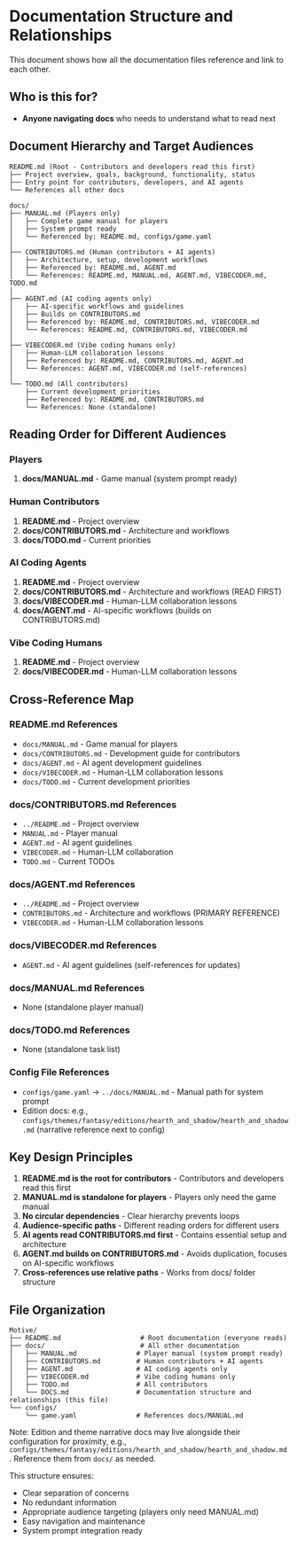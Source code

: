 # Documentation Structure and Relationships

This document shows how all the documentation files reference and link to each other.

## Who is this for?

- **Anyone navigating docs** who needs to understand what to read next

## Document Hierarchy and Target Audiences

```
README.md (Root - Contributors and developers read this first)
├── Project overview, goals, background, functionality, status
├── Entry point for contributors, developers, and AI agents
└── References all other docs

docs/
├── MANUAL.md (Players only)
│   ├── Complete game manual for players
│   ├── System prompt ready
│   └── Referenced by: README.md, configs/game.yaml
│
├── CONTRIBUTORS.md (Human contributors + AI agents)
│   ├── Architecture, setup, development workflows
│   ├── Referenced by: README.md, AGENT.md
│   └── References: README.md, MANUAL.md, AGENT.md, VIBECODER.md, TODO.md
│
├── AGENT.md (AI coding agents only)
│   ├── AI-specific workflows and guidelines
│   ├── Builds on CONTRIBUTORS.md
│   ├── Referenced by: README.md, CONTRIBUTORS.md, VIBECODER.md
│   └── References: README.md, CONTRIBUTORS.md, VIBECODER.md
│
├── VIBECODER.md (Vibe coding humans only)
│   ├── Human-LLM collaboration lessons
│   ├── Referenced by: README.md, CONTRIBUTORS.md, AGENT.md
│   └── References: AGENT.md, VIBECODER.md (self-references)
│
└── TODO.md (All contributors)
    ├── Current development priorities
    ├── Referenced by: README.md, CONTRIBUTORS.md
    └── References: None (standalone)
```

## Reading Order for Different Audiences

### Players
1. **docs/MANUAL.md** - Game manual (system prompt ready)

### Human Contributors
1. **README.md** - Project overview
2. **docs/CONTRIBUTORS.md** - Architecture and workflows
3. **docs/TODO.md** - Current priorities

### AI Coding Agents
1. **README.md** - Project overview
2. **docs/CONTRIBUTORS.md** - Architecture and workflows (READ FIRST)
3. **docs/VIBECODER.md** - Human-LLM collaboration lessons
4. **docs/AGENT.md** - AI-specific workflows (builds on CONTRIBUTORS.md)

### Vibe Coding Humans
1. **README.md** - Project overview
2. **docs/VIBECODER.md** - Human-LLM collaboration lessons

## Cross-Reference Map

### README.md References
- `docs/MANUAL.md` - Game manual for players
- `docs/CONTRIBUTORS.md` - Development guide for contributors
- `docs/AGENT.md` - AI agent development guidelines
- `docs/VIBECODER.md` - Human-LLM collaboration lessons
- `docs/TODO.md` - Current development priorities

### docs/CONTRIBUTORS.md References
- `../README.md` - Project overview
- `MANUAL.md` - Player manual
- `AGENT.md` - AI agent guidelines
- `VIBECODER.md` - Human-LLM collaboration
- `TODO.md` - Current TODOs

### docs/AGENT.md References
- `../README.md` - Project overview
- `CONTRIBUTORS.md` - Architecture and workflows (PRIMARY REFERENCE)
- `VIBECODER.md` - Human-LLM collaboration lessons

### docs/VIBECODER.md References
- `AGENT.md` - AI agent guidelines (self-references for updates)

### docs/MANUAL.md References
- None (standalone player manual)

### docs/TODO.md References
- None (standalone task list)

### Config File References
- `configs/game.yaml` → `../docs/MANUAL.md` - Manual path for system prompt
 - Edition docs: e.g., `configs/themes/fantasy/editions/hearth_and_shadow/hearth_and_shadow.md` (narrative reference next to config)

## Key Design Principles

1. **README.md is the root for contributors** - Contributors and developers read this first
2. **MANUAL.md is standalone for players** - Players only need the game manual
3. **No circular dependencies** - Clear hierarchy prevents loops
4. **Audience-specific paths** - Different reading orders for different users
5. **AI agents read CONTRIBUTORS.md first** - Contains essential setup and architecture
6. **AGENT.md builds on CONTRIBUTORS.md** - Avoids duplication, focuses on AI-specific workflows
7. **Cross-references use relative paths** - Works from docs/ folder structure

## File Organization

```
Motive/
├── README.md                    # Root documentation (everyone reads)
├── docs/                        # All other documentation
│   ├── MANUAL.md               # Player manual (system prompt ready)
│   ├── CONTRIBUTORS.md         # Human contributors + AI agents
│   ├── AGENT.md                # AI coding agents only
│   ├── VIBECODER.md            # Vibe coding humans only
│   ├── TODO.md                 # All contributors
│   └── DOCS.md                 # Documentation structure and relationships (this file)
└── configs/
    └── game.yaml               # References docs/MANUAL.md
```

Note: Edition and theme narrative docs may live alongside their configuration for proximity, e.g., `configs/themes/fantasy/editions/hearth_and_shadow/hearth_and_shadow.md`. Reference them from `docs/` as needed.

This structure ensures:
- Clear separation of concerns
- No redundant information
- Appropriate audience targeting (players only need MANUAL.md)
- Easy navigation and maintenance
- System prompt integration ready
